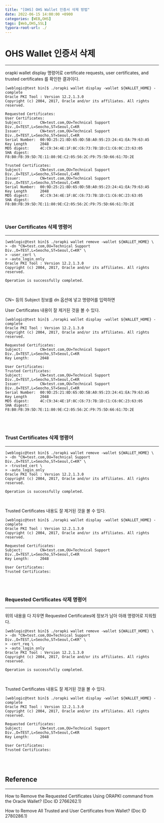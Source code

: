 ```yaml
---
title: "[OHS] OHS Wallet 인증서 삭제 방법"
date: 2022-06-15 14:00:00 +0900
categories: [WEB,OHS]
tags: [Web,OHS,SSL]
typora-root-url: ./
---
```



# **OHS Wallet 인증서 삭제**

---

orapki wallet display 명령어로 certificate requests, user certificates, and trusted certificates 를 확인한 결과이다.

```
[weblogic@test bin]$ ./orapki wallet display -wallet ${WALLET_HOME} -complete
Oracle PKI Tool : Version 12.2.1.3.0
Copyright (c) 2004, 2017, Oracle and/or its affiliates. All rights reserved.

Requested Certificates:
User Certificates:
Subject:        CN=test.com,OU=Technical Support Div.,O=TEST,L=Seocho,ST=Seoul,C=KR
Issuer:         CN=test.com,OU=Technical Support Div.,O=TEST,L=Seocho,ST=Seoul,C=KR
Serial Number:  00:9D:25:21:8D:65:0D:5B:A0:95:23:24:41:EA:79:63:A5
Key Length      2048
MD5 digest:     4C:C9:34:4E:1F:8C:C6:73:7B:1D:C1:C6:0C:23:63:05
SHA digest:     F8:B0:FB:39:5D:7E:11:80:9E:C2:05:56:2C:F9:75:5D:66:61:7D:2E

Trusted Certificates:
Subject:        CN=test.com,OU=Technical Support Div.,O=TEST,L=Seocho,ST=Seoul,C=KR
Issuer:         CN=test.com,OU=Technical Support Div.,O=TEST,L=Seocho,ST=Seoul,C=KR
Serial Number:  00:9D:25:21:8D:65:0D:5B:A0:95:23:24:41:EA:79:63:A5
Key Length      2048
MD5 digest:     4C:C9:34:4E:1F:8C:C6:73:7B:1D:C1:C6:0C:23:63:05
SHA digest:     F8:B0:FB:39:5D:7E:11:80:9E:C2:05:56:2C:F9:75:5D:66:61:7D:2E

```

<br/>



### **User Certificates 삭제 명령어**

----



```
[weblogic@test bin]$ ./orapki wallet remove -wallet ${WALLET_HOME} \
> -dn "CN=test.com,OU=Technical Support Div.,O=TEST,L=Seocho,ST=Seoul,C=KR" \
> -user_cert \
> -auto_login_only
Oracle PKI Tool : Version 12.2.1.3.0
Copyright (c) 2004, 2017, Oracle and/or its affiliates. All rights reserved.

Operation is successfully completed.
```

<br/>



CN~ 등의 Subject 정보를 dn 옵션에 넣고 명령어를 입력하면

User Certificates 내용이 잘 제거된 것을 볼 수 있다.

```
[weblogic@test bin]$ ./orapki wallet display -wallet ${WALLET_HOME} -complete                             
Oracle PKI Tool : Version 12.2.1.3.0
Copyright (c) 2004, 2017, Oracle and/or its affiliates. All rights reserved.

Requested Certificates:
Subject:        CN=test.com,OU=Technical Support Div.,O=TEST,L=Seocho,ST=Seoul,C=KR
Key Length:     2048

User Certificates:
Trusted Certificates:
Subject:        CN=test.com,OU=Technical Support Div.,O=TEST,L=Seocho,ST=Seoul,C=KR
Issuer:         CN=test.com,OU=Technical Support Div.,O=TEST,L=Seocho,ST=Seoul,C=KR
Serial Number:  00:9D:25:21:8D:65:0D:5B:A0:95:23:24:41:EA:79:63:A5
Key Length      2048
MD5 digest:     4C:C9:34:4E:1F:8C:C6:73:7B:1D:C1:C6:0C:23:63:05
SHA digest:     F8:B0:FB:39:5D:7E:11:80:9E:C2:05:56:2C:F9:75:5D:66:61:7D:2E
```



<br/><br/>

### **Trust Certificates 삭제 명령어**

----



```
[weblogic@test bin]$ ./orapki wallet remove -wallet ${WALLET_HOME} \
> -dn "CN=test.com,OU=Technical Support Div.,O=TEST,L=Seocho,ST=Seoul,C=KR" \
> -trusted_cert \
> -auto_login_only
Oracle PKI Tool : Version 12.2.1.3.0
Copyright (c) 2004, 2017, Oracle and/or its affiliates. All rights reserved.

Operation is successfully completed.
```



<br/>



Trusted Certificates 내용도 잘 제거된 것을 볼 수 있다.

```
[weblogic@test bin]$ ./orapki wallet display -wallet ${WALLET_HOME} -complete                             
Oracle PKI Tool : Version 12.2.1.3.0
Copyright (c) 2004, 2017, Oracle and/or its affiliates. All rights reserved.

Requested Certificates:
Subject:        CN=test.com,OU=Technical Support Div.,O=TEST,L=Seocho,ST=Seoul,C=KR
Key Length:     2048

User Certificates:
Trusted Certificates:
```



<br/>

<br/>

### **Requested Certificates 삭제 명령어**

----



위의 내용을 다 지우면 Requested Certificates에 정보가 남아 아래 명령어로 지워줬다.

```
[weblogic@test bin]$ ./orapki wallet remove -wallet ${WALLET_HOME} \
> -dn "CN=test.com,OU=Technical Support Div.,O=TEST,L=Seocho,ST=Seoul,C=KR" \
> -cert_req \
> -auto_login_only
Oracle PKI Tool : Version 12.2.1.3.0
Copyright (c) 2004, 2017, Oracle and/or its affiliates. All rights reserved.

Operation is successfully completed.
```



<br/>



Trusted Certificates 내용도 잘 제거된 것을 볼 수 있다.

```
[weblogic@test bin]$ ./orapki wallet display -wallet ${WALLET_HOME} -complete                             
Oracle PKI Tool : Version 12.2.1.3.0
Copyright (c) 2004, 2017, Oracle and/or its affiliates. All rights reserved.

Requested Certificates:
Subject:        CN=test.com,OU=Technical Support Div.,O=TEST,L=Seocho,ST=Seoul,C=KR
Key Length:     2048

User Certificates:
Trusted Certificates:
```



<br/>

<br/>

## **Reference**

---

How to Remove the Requested Certificates Using ORAPKI command from the Oracle Wallet? (Doc ID 2766262.1)

How to Remove All Trusted and User Certificates from Wallet? (Doc ID 2780286.1)

<br/>
